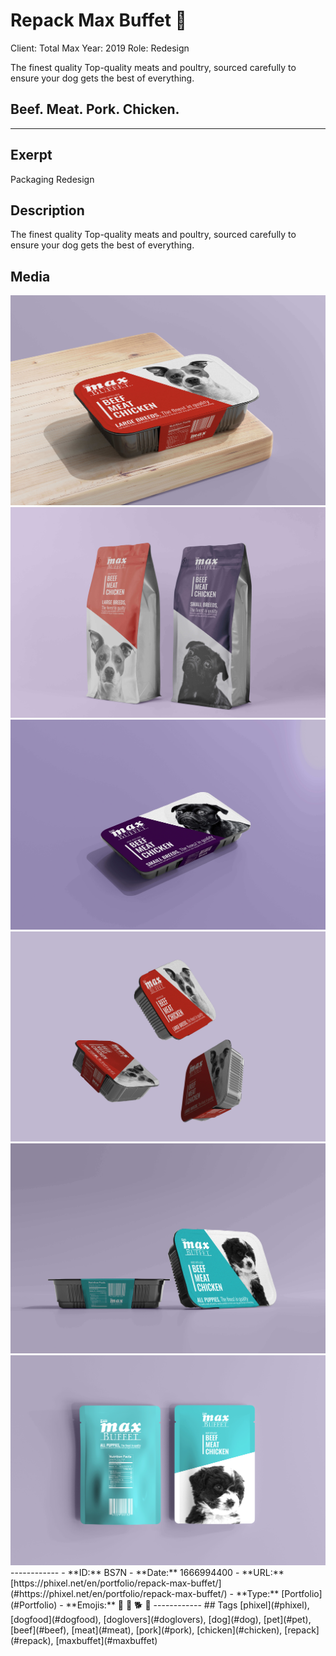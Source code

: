 # Repack Max Buffet 🐶
Client: Total Max
Year: 2019
Role: Redesign

The finest quality
Top-quality meats and poultry, sourced carefully to ensure your dog gets the best of everything.

## Beef. Meat. Pork. Chicken.

------------
## Exerpt
Packaging Redesign
## Description
The finest quality Top-quality meats and poultry, sourced carefully to ensure your dog gets the best of everything.
## Media
<img src="media/max-buffet-01-1.jpg">
<img src="media/max-buffet-02-1.jpg">
<img src="media/max-buffet-03-1.jpg">
<img src="media/max-buffet-04-1.jpg">
<img src="media/max-buffet-05-1.jpg">
<img src="media/max-buffet-06.jpg">
------------
- **ID:** BS7N
- **Date:** 1666994400
- **URL:** [https://phixel.net/en/portfolio/repack-max-buffet/](#https://phixel.net/en/portfolio/repack-max-buffet/)
- **Type:** [Portfolio](#Portfolio)
- **Emojis:** 🐶 🐩 🐕 🦺
------------
## Tags
[phixel](#phixel), [dogfood](#dogfood), [doglovers](#doglovers), [dog](#dog), [pet](#pet), [beef](#beef), [meat](#meat), [pork](#pork), [chicken](#chicken), [repack](#repack), [maxbuffet](#maxbuffet)